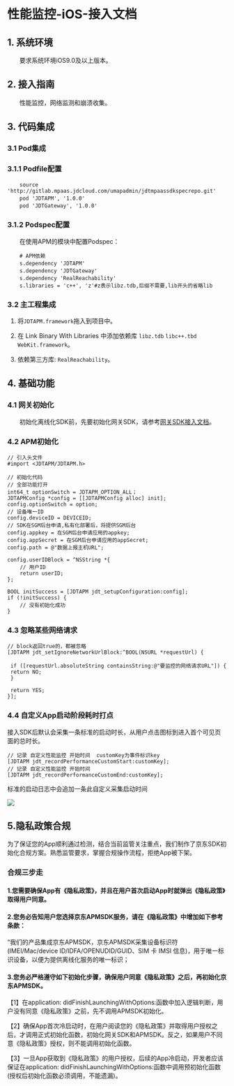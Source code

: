 # 性能监控-iOS-接入文档

## 1. 系统环境

&emsp;&emsp;要求系统环境iOS9.0及以上版本。

## 2. 接入指南

&emsp;&emsp;性能监控，网络监测和崩溃收集。

## 3. 代码集成
### 3.1 Pod集成
### 3.1.1 Podfile配置
&emsp;&emsp;`source 'http://gitlab.mpaas.jdcloud.com/umapadmin/jdtmpaassdkspecrepo.git'`  
&emsp;&emsp;`pod 'JDTAPM', '1.0.0'`   
&emsp;&emsp;`pod 'JDTGateway', '1.0.0'`  

### 3.1.2 Podspec配置
&emsp;&emsp;在使用APM的模块中配置Podspec：

&emsp;&emsp;`# APM依赖`    
&emsp;&emsp;`s.dependency 'JDTAPM'`  
&emsp;&emsp;`s.dependency 'JDTGateway'`  
&emsp;&emsp;`s.dependency 'RealReachability'`  
&emsp;&emsp;`s.libraries = 'c++', 'z'#z表示libz.tdb,后缀不需要,lib开头的省略lib`  

### 3.2 主工程集成

1. 将`JDTAPM.framework`拖入到项目中。

2. 在 Link Binary With Libraries 中添加依赖库 `libz.tdb` `libc++.tbd` `WebKit.framework`。

3. 依赖第三方库: `RealReachability`。


## 4. 基础功能

### 4.1 网关初始化

&emsp;&emsp;初始化离线化SDK前，先要初始化网关SDK，请参考[网关SDK接入文档](../../Mobile-Gateway/SDK/网关-iOS-接入文档.md)。

### 4.2 APM初始化

```
// 引入头文件
#import <JDTAPM/JDTAPM.h>

// 初始化代码
// 全部功能打开
int64_t optionSwitch = JDTAPM_OPTION_ALL；
JDTAPMConfig *config = [[JDTAPMConfig alloc] init];
config.optionSwitch = option;
// 设备唯一ID
config.deviceID = DEVICEID;
// SDK在SGM后台申请,私有化部署后，将提供SGM后台
config.appkey = 在SGM后台申请应用的appkey; 
config.appSecret = 在SGM后台申请应用的appSecret;
config.path = @"数据上报主机URL";

config.userIDBlock = ^NSString *{
    // 用户ID
    return userID;
};

BOOL initSuccess = [JDTAPM jdt_setupConfiguration:config];
if (!initSuccess) {
    // 没有初始化成功
}
```

### 4.3 忽略某些网络请求

```
// block返回true的，都被忽略
[JDTAPM jdt_setIgnoreNetworkUrlBlock:^BOOL(NSURL *requestUrl) {

 if ([requestUrl.absoluteString containsString:@"要监控的网络请求URL"]) {
 return NO;
 }
 
 return YES;
}];
```

### 4.4 自定义App启动阶段耗时打点
接入SDK后默认会采集一条标准的启动时长，从用户点击图标到进入首个可见页面的总时长。


```
// 记录 自定义性能监控 开始时间  customKey为事件标识key
[JDTAPM jdt_recordPerformanceCustomStart:customKey];
// 记录 自定义性能监控 开始时间
[JDTAPM jdt_recordPerformanceCustomEnd:customKey];
```

标准的启动日志中会追加一条此自定义采集启动时间

![](../../../../image/MPaas/APM/iOS/16031850126483.jpg)

## 5.隐私政策合规

为了保证您的App顺利通过检测，结合当前监管关注重点，我们制作了京东SDK初始化合规方案。熟悉监管要求，掌握合规操作流程，拒绝App被下架。

### 合规三步走

#### 1.您需要确保App有《隐私政策》，并且在用户首次启动App时就弹出《隐私政策》取得用户同意。

#### 2.您务必告知用户您选择京东APMSDK服务，请在《隐私政策》中增加如下参考条款：

“我们的产品集成京东APMSDK，京东APMSDK采集设备标识符(IMEI/Mac/device ID/IDFA/OPENUDID/GUID、SIM 卡 IMSI 信息)，用于唯一标识设备，以便为提供离线化服务的唯一标识；

#### 3.您务必严格遵守如下初始化步骤，确保用户同意《隐私政策》之后，再初始化京东APMSDK。

【1】在application: didFinishLaunchingWithOptions:函数中加入逻辑判断，用户没有同意《隐私政策》之前，先不调用APMSDK初始化。

【2】确保App首次冷启动时，在用户阅读您的《隐私政策》并取得用户授权之后，才调用正式初始化函数，初始化网关SDK和APMSDK。反之，如果用户不同意《隐私政策》授权，则不能调用初始化函数。

【3】一旦App获取到《隐私政策》的用户授权，后续的App冷启动，开发者应该保证在application: didFinishLaunchingWithOptions:函数中调用预初始化函数(授权后初始化函数必须调用，不能遗漏)。